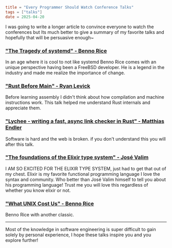 ```toml
title = "Every Programmer Should Watch Conference Talks"
tags = ["talks"]
date = 2025-04-20
```

I was going to write a longer article to convince everyone to watch the conferences but Its much better to give a summary of my favorite talks and hopefully that will be persuasive enough~

### ["The Tragedy of systemd" - Benno Rice](https://www.youtube.com/watch?v=o_AIw9bGogo)
In an age where it is cool to not like systemd Benno Rice comes with an unique perspective having been a FreeBSD developer. He is a legend in the industry and made me realize the importance of change.
 
### ["Rust Before Main" - Ryan Levick](https://www.youtube.com/watch?v=q8irLfXwaFM)
Before learning assembly I didn't think about how compilation and machine instructions work. This talk helped me understand Rust internals and appreciate them.

### ["Lychee - writing a fast, async link checker in Rust" - Matthias Endler](https://www.youtube.com/watch?v=BIguvia6AvM)
Software is hard and the web is broken. if you don't understand this you will after this talk.

### ["The foundations of the Elixir type system" - José Valim](https://www.youtube.com/watch?v=BIguvia6AvM)
I AM SO EXCITED FOR THE ELIXIR TYPE SYSTEM, just had to get that out of my chest. Elixir is my favorite functional programming language I love the syntax and community. Who better than José Valim himself to tell you about his programming language! Trust me you will love this regardless of whether you know elixir or not.

### ["What UNIX Cost Us" - Benno Rice ](https://www.youtube.com/watch?v=9-IWMbJXoLM) 
Benno Rice with another classic. 

---

Most of the knowledge in software engineering is super difficult to gain solely by personal experience, I hope these talks inspire you and you explore further!
